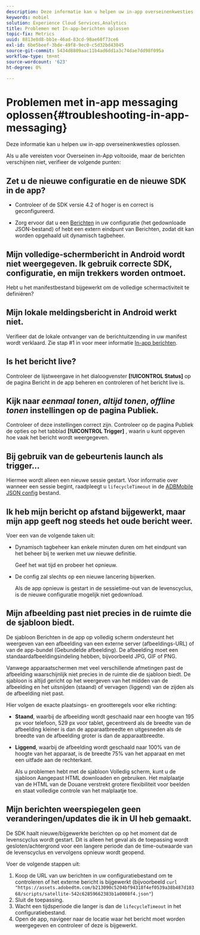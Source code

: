 ```yaml
---
description: Deze informatie kan u helpen uw in-app overseinenkwesties oplossen.
keywords: mobiel
solution: Experience Cloud Services,Analytics
title: Problemen met In-app-berichten oplossen
topic-fix: Metrics
uuid: 8813e8d8-bb1e-46ad-83cd-98ae68f73ce6
exl-id: 6be5beef-3bde-49f8-9ec0-c5d32bd43045
source-git-commit: 5434d8809aac11b4ad6dd1a3c74dae7dd98f095a
workflow-type: tm+mt
source-wordcount: '623'
ht-degree: 0%

---
```


# Problemen met in-app messaging oplossen{#troubleshooting-in-app-messaging}

Deze informatie kan u helpen uw in-app overseinenkwesties oplossen.

Als u alle vereisten voor Overseinen in-App voltooide, maar de berichten verschijnen niet, verifieer de volgende punten:

## Zet u de nieuwe configuratie en de nieuwe SDK in de app?

* Controleer of de SDK versie 4.2 of hoger is en correct is geconfigureerd.

* Zorg ervoor dat u een [Berichten](/help/using/in-app-messaging/in-app-messaging.md) in uw configuratie (het gedownloade JSON-bestand) of hebt een extern eindpunt van Berichten, zodat dit kan worden opgehaald uit dynamisch tagbeheer.

## Mijn volledige-schermbericht in Android wordt niet weergegeven. Ik gebruik correcte SDK, configuratie, en mijn trekkers worden ontmoet.

Hebt u het manifestbestand bijgewerkt om de volledige schermactiviteit te definiëren?

## Mijn lokale meldingsbericht in Android werkt niet.

Verifieer dat de lokale ontvanger van de berichtuitzending in uw manifest wordt verklaard. Zie stap #1 in voor meer informatie [In-app berichten](/help/android/messaging-main/messaging/messaging.md).

## Is het bericht live?

Controleer de lijstweergave in het dialoogvenster **[!UICONTROL Status]** op de pagina Bericht in de app beheren en controleren of het bericht live is.

## Kijk naar *eenmaal tonen*, *altijd tonen*, *offline tonen* instellingen op de pagina Publiek.

Controleer of deze instellingen correct zijn. Controleer op de pagina Publiek de opties op het tabblad **[!UICONTROL Trigger]** , waarin u kunt opgeven hoe vaak het bericht wordt weergegeven.

## Bij gebruik van de gebeurtenis launch als trigger...

Hiermee wordt alleen een nieuwe sessie gestart. Voor informatie over wanneer een sessie begint, raadpleegt u `lifecycleTimeout` in de [ADBMobile JSON config](/help/ios/configuration/json-config/json-config.md) bestand.

## Ik heb mijn bericht op afstand bijgewerkt, maar mijn app geeft nog steeds het oude bericht weer.

Voer een van de volgende taken uit:

* Dynamisch tagbeheer kan enkele minuten duren om het eindpunt van het beheer bij te werken met uw nieuwe definitie.

   Geef het wat tijd en probeer het opnieuw.

* De config zal slechts op een nieuwe lancering bijwerken.

   Als de app opnieuw is gestart in de sessietime-out van de levenscyclus, is de nieuwe configuratie mogelijk niet gedownload.

## Mijn afbeelding past niet precies in de ruimte die de sjabloon biedt.

De sjabloon Berichten in de app op volledig scherm ondersteunt het weergeven van een afbeelding van een externe server (afbeeldings-URL) of van de app-bundel (Gebundelde afbeelding). De afbeelding moet een standaardafbeeldingsindeling hebben, bijvoorbeeld JPG, GIF of PNG.

Vanwege apparaatschermen met veel verschillende afmetingen past de afbeelding waarschijnlijk niet precies in de ruimte die de sjabloon biedt. De sjabloon is altijd gericht op het weergeven van het midden van de afbeelding en het uitsnijden (staand) of vervagen (liggend) van de zijden als de afbeelding niet past.

Hier volgen de exacte plaatsings- en grootteregels voor elke richting:

* **Staand**, waarbij de afbeelding wordt geschaald naar een hoogte van 195 px voor telefoon, 529 px voor tablet, gecentreerd als de breedte van de afbeelding kleiner is dan de apparaatbreedte en uitgesneden als de breedte van de afbeelding groter is dan de apparaatbreedte.

* **Liggend**, waarbij de afbeelding wordt geschaald naar 100% van de hoogte van het apparaat, is de breedte 75% van het apparaat en met een uitfade aan de rechterkant.

   Als u problemen hebt met de sjabloon Volledig scherm, kunt u de sjabloon Aangepast HTML downloaden en gebruiken. Het malplaatje van de HTML van de Douane verstrekt grotere flexibiliteit voor beelden en staat volledige controle van het malplaatje toe.

## Mijn berichten weerspiegelen geen veranderingen/updates die ik in UI heb gemaakt.

De SDK haalt nieuwe/bijgewerkte berichten op op het moment dat de levenscyclus wordt gestart. Dit is alleen het geval als de toepassing wordt gesloten/achtergrond voor een langere periode dan de time-outwaarde van de levenscyclus en vervolgens opnieuw wordt geopend.

Voer de volgende stappen uit:

1. Koop de URL van uw berichten in uw configuratiebestand om te controleren of het externe bericht is bijgewerkt (bijvoorbeeld `curl "https://assets.adobedtm.com/b213090c5204bf94318f4ef0539a38b487d10368/scripts/satellite-542c62859662383b1a0008f4.json"`)
1. Sluit de toepassing.
1. Wacht een tijdsperiode die langer is dan de `lifecycleTimeout` in het configuratiebestand.
1. Open de app, navigeer naar de locatie waar het bericht moet worden weergegeven en controleer of deze is bijgewerkt.
